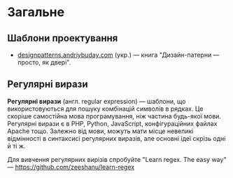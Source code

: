 # Загальне

## Шаблони проектування

* [designpatterns.andriybuday.com](http://designpatterns.andriybuday.com/) (укр.) — книга "Дизайн-патерни — просто, як двері".

## Регулярні вирази

**Регулярні вирази** (англ. regular expression) — шаблони, що використовуються для пошуку комбінацій символів в рядках. Це скоріше самостійна мова програмування, ніж частина будь-якої мови. Регулярні вирази є в PHP, Python, JavaScript, конфігураційних файлах Apache тощо. Залежно від мови, можуть мати місце невеликі відмінності в синтаксисі регулярних виразів, але основні ідеї скрізь одні й ті ж.

Для вивчення регулярних вирізів спробуйте "Learn regex. The easy way" — https://github.com/zeeshanu/learn-regex



